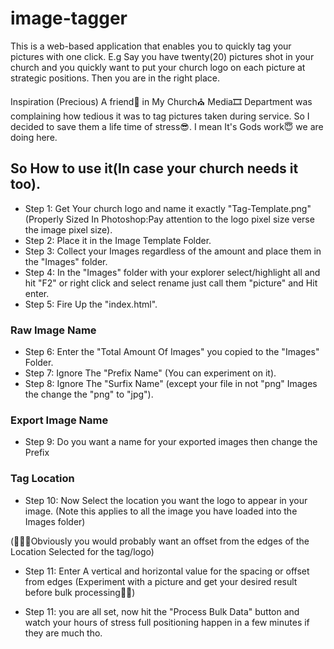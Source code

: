 # image-tagger
This is a web-based application that enables you to quickly tag your pictures with one click. E.g Say you have twenty(20) pictures shot in your church and you quickly want to put your church logo on each picture at strategic positions. Then you are in the right place.

Inspiration (Precious)
A friend👩 in My Church⛪ Media🎞 Department was complaining how tedious it was to tag pictures taken during service.
So I decided to save them a life time of stress😎.
I mean It's Gods work😇 we are doing here.

## So How to use it(In case your church needs it too).

* Step 1: Get Your church logo and name it exactly "Tag-Template.png" (Properly Sized In Photoshop:Pay attention to the logo pixel size verse the image pixel size).
* Step 2: Place it in the Image Template Folder.
* Step 3: Collect your Images regardless of the amount and place them in the "Images" folder.
* Step 4: In the "Images" folder with your explorer select/highlight all and hit "F2" or right click and select rename just call them "picture" and Hit enter.
* Step 5: Fire Up the "index.html".

### Raw Image Name
* Step 6: Enter the "Total Amount Of Images" you copied to the "Images" Folder.
* Step 7: Ignore The "Prefix Name" (You can experiment on it).
* Step 8: Ignore The "Surfix Name" (except your file in not "png" Images the change the "png" to "jpg").

### Export Image Name
* Step 9: Do you want a name for your exported images then change the Prefix

### Tag Location
* Step 10: Now Select the location you want the logo to appear in your image. (Note this applies to all the image you have loaded into the Images folder)

(🤷🏽‍♂️Obviously you would probably want an offset from the edges of the Location Selected for the tag/logo)
* Step 11: Enter A vertical and horizontal value for the spacing or offset from edges (Experiment with a picture and get your desired result before bulk processing✌🏼)

* Step 11: you are all set, now hit the "Process Bulk Data" button and watch your hours of stress full positioning happen in a few minutes if they are much tho.
